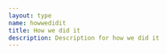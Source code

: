 ```yaml
---
layout: type
name: howwedidit
title: How we did it
description: Description for how we did it
---
```

